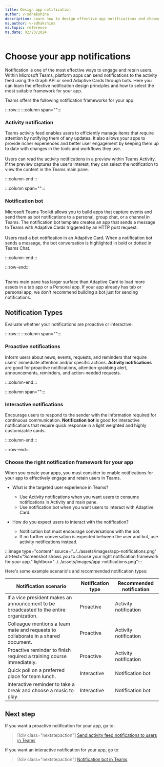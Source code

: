 ```yaml
---
title: Design app notification
author: v-sdhakshina
description: Learn how to design effective app notifications and choose the right framework for your app.
ms.author: v-sdhakshina
ms.topic: reference
ms.date: 02/23/2024
---
```


# Choose your app notifications

Notification is one of the most effective ways to engage and retain users. Within Microsoft Teams, platform apps can send notifications to the activity feed using the Graph API or send Adaptive Cards through bots. Here you can learn the effective notification design principles and how to select the most suitable framework for your app.

Teams offers the following notification frameworks for your app:

:::row:::
   :::column span="":::

### Activity notification

Teams activity feed enables users to efficiently manage items that require attention by notifying them of any updates. It also allows your apps to provide richer experiences and better user engagement by keeping them up to date with changes in the tools and workflows they use.
<br>
<br>
Users can read the activity notifications in a preview within Teams Activity. If the preview captures the user’s interest, they can select the notification to view the content in the Teams main pane.

   :::column-end:::

   :::column span="":::

### Notification bot

Microsoft Teams Toolkit allows you to build apps that capture events and send them as bot notifications to a personal, group chat, or a channel in Teams. The notification bot template creates an app that sends a message to Teams with Adaptive Cards triggered by an HTTP post request.
<br>
<br>
Users read a bot notification in an Adaptive Card. When a notification bot sends a message, the bot conversation is highlighted in bold or dotted in Teams Chat.

   :::column-end:::

:::row-end:::

<br>
Teams main pane has larger surface than Adaptive Card to load more assets in a tab app or a Personal app. If your app already has tab or personal app, we don't recommend building a bot just for sending notifications.

## Notification Types

Evaluate whether your notifications are proactive or interactive.

:::row:::
   :::column span="":::

### Proactive notifications

Inform users about news, events, requests, and reminders that require users’ immediate attention and/or specific actions. **Activity notifications** are good for proactive notifications, attention-grabbing alert, announcements, reminders, and action-needed requests.

   :::column-end:::

   :::column span="":::

### Interactive notifications

Encourage users to respond to the sender with the information required for continuous communication. **Notification bot** is good for interactive notifications that require quick response in a light weighted and highly customizable cards.

   :::column-end:::

:::row-end:::

### Choose the right notification framework for your app

When you create your apps, you must consider to enable notifications for your app to effectively engage and retain users in Teams.

* What is the targeted user experience in Teams?
  * Use Activity notifications when you want users to consume notifications in Activity and main pane. <br>
  * Use notification bot when you want users to interact with Adaptive Card.

* How do you expect users to interact with the notification?
  * Notification bot must encourage conversations with the bot. <br>
  * If no further conversation is expected between the user and bot, use activity notifications instead.  

:::image type="content" source="../../assets/images/app-notifications.png" alt-text="Screenshot shows you to choose your right notification framework for your app." lightbox="../../assets/images/app-notifications.png":::

Here's some example scenario's and recommended notification types:

|Notification scenario|Notification type |Recommended notification|
|----|----|----|
|If a vice president makes an announcement to be broadcasted to the entire organization.|Proactive|Activity notification |
|Colleague mentions a team mate and requests to collaborate in a shared document.|Proactive|Activity notification |
|Proactive reminder to finish required a training course immediately.|Proactive|Activity notification|
|Quick poll on a preferred place for team lunch.|Interactive|Notification bot|
|Interactive reminder to take a break and choose a music to play.|Interactive|Notification bot|

## Next step

If you want a proactive notification for your app, go to:

> [!div class="nextstepaction"]
> [Send activity feed notifications to users in Teams](../../tabs/send-activity-feed-notification.md)

If you want an interactive notification for your app, go to:

> [!div class="nextstepaction"]
> [Notification bot in Teams](../../bots/how-to/conversations/notification-bot-in-teams.md)
